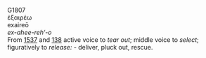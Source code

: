 <body>
  <p>G1807<br>  ἐξαιρέω  <br> exaireō  <br><i>ex-ahee-reh‘-o </i><br>From <a href="g1537.htm">1537</a> and <a href="g0138.htm">138</a>  active voice to <i>tear</i> <i>out</i>; middle voice to <i>select</i>; figuratively to <i>release:</i> - deliver, pluck out, rescue.<br></p>
 </body>